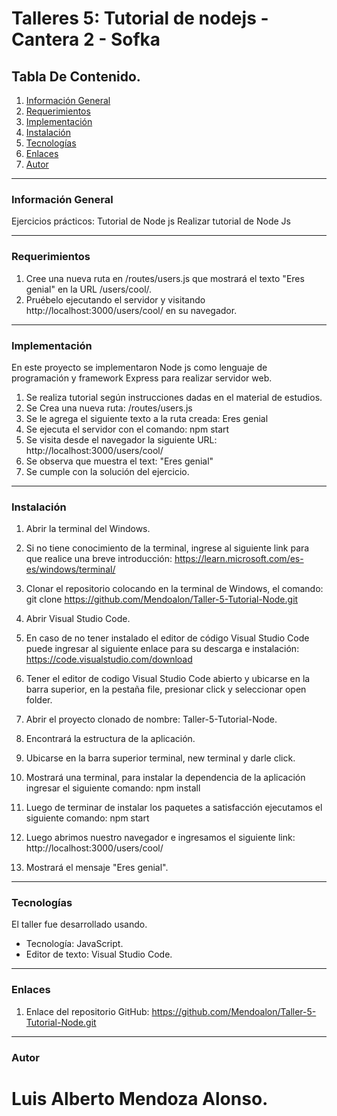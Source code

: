 # Talleres 5: Tutorial de nodejs - Cantera 2 - Sofka


## Tabla De Contenido.
1. [Información General](#información-general)
2. [Requerimientos](#requerimientos)
3. [Implementación](#implementación)
4. [Instalación](#instalación)
5. [Tecnologías](#tecnologías)
6. [Enlaces](#enlaces)
7. [Autor](#autor)


-----------------------------------------------------------------------------------------------------------------------------------------------------------------------

### Información General

Ejercicios prácticos: Tutorial de Node js
Realizar tutorial de Node Js


-----------------------------------------------------------------------------------------------------------------------------------------------------------------------

### Requerimientos

1. Cree una nueva ruta en /routes/users.js que mostrará el texto "Eres genial" en la URL /users/cool/. 
2. Pruébelo ejecutando el servidor y visitando http://localhost:3000/users/cool/ en su navegador.


-----------------------------------------------------------------------------------------------------------------------------------------------------------------------

### Implementación

En este proyecto se implementaron Node js como lenguaje de programación y framework Express para realizar servidor web.

1) Se realiza tutorial según instrucciones dadas en el material de estudios.
2) Se Crea una nueva ruta: /routes/users.js
3) Se le agrega el siguiente texto a la ruta creada: Eres genial
4) Se ejecuta el servidor con el comando: npm start
5) Se visita desde el navegador la siguiente URL: http://localhost:3000/users/cool/
6) Se observa que muestra el text: "Eres genial"
7) Se cumple con la solución del ejercicio.


------------------------------------------------------------------------------------------------------------------------

### Instalación

1. Abrir la terminal del Windows.

2. Si no tiene conocimiento de la terminal, ingrese al siguiente link para que realice una breve introducción: https://learn.microsoft.com/es-es/windows/terminal/

3. Clonar el repositorio colocando en la terminal de Windows, el comando: git clone https://github.com/Mendoalon/Taller-5-Tutorial-Node.git

4. Abrir Visual Studio Code.

5. En caso de no tener instalado el editor de código Visual Studio Code puede ingresar al siguiente enlace para su descarga e instalación: https://code.visualstudio.com/download

6. Tener el editor de codigo Visual Studio Code abierto y ubicarse en la barra superior, en la pestaña file, presionar click y seleccionar open folder.

7. Abrir el proyecto clonado de nombre: Taller-5-Tutorial-Node.

8. Encontrará la estructura de la aplicación.

9. Ubicarse en la barra superior terminal, new terminal y darle click.

10. Mostrará una terminal, para instalar la dependencia de la aplicación ingresar el siguiente comando: npm install

11. Luego de terminar de instalar los paquetes a satisfacción ejecutamos el siguiente comando: npm start

12. Luego abrimos nuestro navegador e ingresamos el siguiente link: http://localhost:3000/users/cool/

13. Mostrará el mensaje "Eres genial".


------------------------------------------------------------------------------------------------------------------------
### Tecnologías

El taller fue desarrollado usando.
   - Tecnología: JavaScript.
   - Editor de texto: Visual Studio Code.

------------------------------------------------------------------------------------------------------------------------

### Enlaces  

1. Enlace del repositorio GitHub:  https://github.com/Mendoalon/Taller-5-Tutorial-Node.git


------------------------------------------------------------------------------------------------------------------------

### Autor  
 # Luis Alberto Mendoza Alonso.

